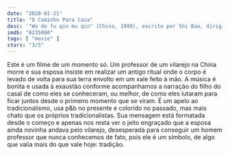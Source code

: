 ```yaml
---
date: "2020-01-21"
title: "O Caminho Para Casa"
desc: '"Wo de fu qin mu qin" (China, 1999), escrito por Shi Bao, dirigido por Yimou Zhang, com Ziyi Zhang, Honglei Sun e Hao Zheng. Mais um dos DVDs de herança.'
imdb: "0235060"
tags: [ "movie" ]
stars: "3/5"
---
```

Este é um filme de um momento só. Um professor de um vilarejo na China morre e sua esposa insiste em realizar um antigo ritual onde o corpo é levado de volta para sua terra envolto em um xale feito à mão. A música é bonita e usada à exaustão conforme acompanhamos a narração do filho do casal de como eles se conheceram, ou melhor, de como eles lutaram para ficar juntos desde o primeiro momento que se viram. É um apelo ao tradicionalismo, usa p&b no presente e colorido no passado, mas mais chato que os próprios tradicionalistas. Sua mensagem está formatada desde o começo e apenas nos resta ver o jeito engraçado que a esposa ainda novinha andava pelo vilarejo, desesperada para conseguir um homem professor que nunca conhecemos de fato, pois ele é um símbolo, de algo que valia mais do que vale hoje: tradição.
